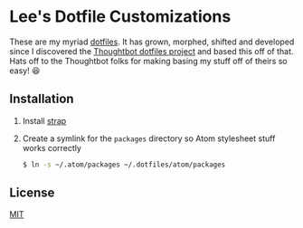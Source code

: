 # Lee's Dotfile Customizations

These are my myriad [dotfiles](http://dotfiles.github.io/). It has grown, morphed, shifted and developed since I discovered the [Thoughtbot dotfiles project](https://github.com/thoughtbot/dotfiles) and based this off of that. Hats off to the Thoughtbot folks for making basing my stuff off of theirs so easy! :laughing:

## Installation

1. Install [strap](https://github.com/mikemcquaid/strap)

1. Create a symlink for the `packages` directory so Atom stylesheet stuff works correctly

    ```bash
    $ ln -s ~/.atom/packages ~/.dotfiles/atom/packages
    ```

## License

[MIT](LICENSE.md)
